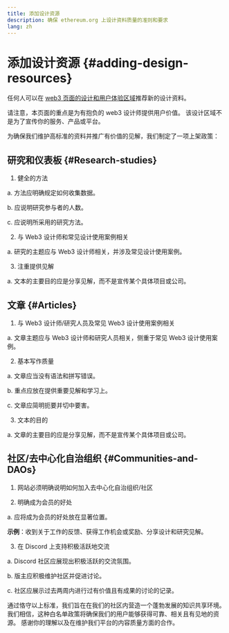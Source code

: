 ```yaml
---
title: 添加设计资源
description: 确保 ethereum.org 上设计资料质量的准则和要求
lang: zh
---
```


# 添加设计资源 {#adding-design-resources}

任何人可以在 [web3 页面的设计和用户体验区域](/developers/docs/design-and-ux/)推荐新的设计资料。

请注意，本页面的重点是为有抱负的 web3 设计师提供用户价值。 该设计区域不是为了宣传你的服务、产品或平台。

为确保我们维护高标准的资料并推广有价值的见解，我们制定了一项上架政策：

## 研究和仪表板 {#Research-studies}

1. 健全的方法

a. 方法应明确规定如何收集数据。

b. 应说明研究参与者的人数。

c. 应说明所采用的研究方法。

2. 与 Web3 设计师和常见设计使用案例相关

a. 研究的主题应与 Web3 设计师相关，并涉及常见设计使用案例。

3. 注重提供见解

a. 文本的主要目的应是分享见解，而不是宣传某个具体项目或公司。

## 文章 {#Articles}

1. 与 Web3 设计师/研究人员及常见 Web3 设计使用案例相关

a. 文章主题应与 Web3 设计师和研究人员相关，侧重于常见 Web3 设计使用案例。

2. 基本写作质量

a. 文章应当没有语法和拼写错误。

b. 重点应放在提供重要见解和学习上。

c. 文章应简明扼要并切中要害。

3. 文本的目的

a. 文章的主要目的应是分享见解，而不是宣传某个具体项目或公司。

## 社区/去中心化自治组织 {#Communities-and-DAOs}

1. 网站必须明确说明如何加入去中心化自治组织/社区

2. 明确成为会员的好处

a. 应将成为会员的好处放在显著位置。

**示例**：收到关于工作的反馈、获得工作机会或奖励、分享设计和研究见解。

3. 在 Discord 上支持积极活跃地交流

a. Discord 社区应展现出积极活跃的交流氛围。

b. 版主应积极维护社区并促进讨论。

c. 社区应展示过去两周内进行过有价值且有成果的讨论的记录。

通过恪守以上标准，我们旨在在我们的社区内营造一个蓬勃发展的知识共享环境。 我们相信，这种白名单政策将确保我们的用户能够获得可靠、相关且有见地的资源。 感谢你的理解以及在维护我们平台的内容质量方面的合作。
